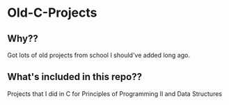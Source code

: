 # Old-C-Projects

## Why??

Got lots of old projects from school I should've added long ago.

## What's included in this repo??

Projects that I did in C for Principles of Programming II and Data Structures